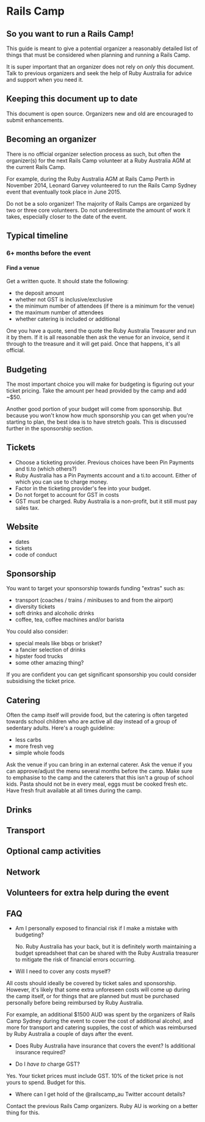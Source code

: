 # Rails Camp

## So you want to run a Rails Camp!

This guide is meant to give a potential organizer a reasonably detailed list of things that must be considered when planning and running a Rails Camp.

It is super important that an organizer does not rely on *only* this document. Talk to previous organizers and seek the help of Ruby Australia for advice and support when you need it.

## Keeping this document up to date

This document is open source. Organizers new and old are encouraged to submit enhancements.

## Becoming an organizer

There is no official organizer selection process as such, but often the organizer(s) for the next Rails Camp volunteer at a Ruby Australia AGM at the current Rails Camp.

For example, during the Ruby Australia AGM at Rails Camp Perth in November 2014, Leonard Garvey volunteered to run the Rails Camp Sydney event that eventually took place in June 2015.

Do not be a solo organizer! The majority of Rails Camps are organized by two or three core volunteers. Do not underestimate the amount of work it takes, especially closer to the date of the event.


## Typical timeline

### 6+ months before the event

#### Find a venue

Get a written quote. It should state the following:

  - the deposit amount
  - whether not GST is inclusive/exclusive
  - the minimum number of attendees (if there is a minimum for the venue)
  - the maximum number of attendees
  - whether catering is included or additional

One you have a quote, send the quote the Ruby Australia Treasurer and run it by them.  If it is all reasonable then ask the venue for an invoice, send it through to the treasure and it will get paid. Once that happens, it's all official.

## Budgeting

The most important choice you will make for budgeting is figuring out your ticket pricing. Take the amount per head provided by the camp and add ~$50.

Another good portion of your budget will come from sponsorship. But because you won't know how much sponsorship you can get when you're starting to plan, the best idea is to have stretch goals. This is discussed further in the sponsorship section.

## Tickets

  - Choose a ticketing provider. Previous choices have been Pin Payments and ti.to (which others?)
  - Ruby Australia has a Pin Payments account and a ti.to account. Either of which you can use to charge money.
  - Factor in the ticketing provider's fee into your budget.
  - Do not forget to account for GST in costs
  - GST must be charged. Ruby Australia is a non-profit, but it still must pay sales tax.

## Website

 - dates
 - tickets
 - code of conduct

## Sponsorship

You want to target your sponsorship towards funding "extras" such as:

- transport (coaches / trains / minibuses to and from the airport)
- diversity tickets
- soft drinks and alcoholic drinks
- coffee, tea, coffee machines and/or barista

You could also consider:

- special meals like bbqs or brisket?
- a fancier selection of drinks
- hipster food trucks
- some other amazing thing?

If you are confident you can get significant sponsorship you could consider subsidising the ticket price.

## Catering

Often the camp itself will provide food, but the catering is often targeted towards school children who are active all day instead of a group of sedentary adults. Here's a rough guideline:

- less carbs
- more fresh veg
- simple whole foods

Ask the venue if you can bring in an external caterer.
Ask the venue if you can approve/adjust the menu several months before the camp.
Make sure to emphasise to the camp and the caterers that this isn't a group of school kids. Pasta should not be in every meal, eggs must be cooked fresh etc.
Have fresh fruit available at all times during the camp.

## Drinks

## Transport

## Optional camp activities

## Network

## Volunteers for extra help during the event

## FAQ

- Am I personally exposed to financial risk if I make a mistake with budgeting?

  No. Ruby Australia has your back, but it is definitely worth maintaining a budget spreadsheet that can be shared with the Ruby Australia treasurer to mitigate the risk of financial errors occurring.

- Will I need to cover any costs myself?

All costs should ideally be covered by ticket sales and sponsorship. However, it's likely that some extra unforeseen costs will come up during the camp itself, or for things that are planned but must be purchased personally before being reimbursed by Ruby Australia.

For example, an additional $1500 AUD was spent by the organizers of Rails Camp Sydney during the event to cover the cost of additional alcohol, and more for transport and catering supplies, the cost of which was reimbursed by Ruby Australia a couple of days after the event.

- Does Ruby Australia have insurance that covers the event? Is additional insurance required?

- Do I *have to* charge GST?

Yes. Your ticket prices must include GST. 10% of the ticket price is not yours to spend. Budget for this.

- Where can I get hold of the @railscamp_au Twitter account details?

Contact the previous Rails Camp organizers. Ruby AU is working on a better thing for this.
